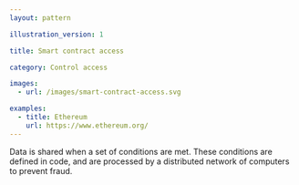 ```yaml
---
layout: pattern

illustration_version: 1

title: Smart contract access

category: Control access

images:
  - url: /images/smart-contract-access.svg

examples:
  - title: Ethereum
    url: https://www.ethereum.org/
---
```


Data is shared when a set of conditions are met. These conditions are defined in code, and are processed by a distributed network of computers to prevent fraud.
